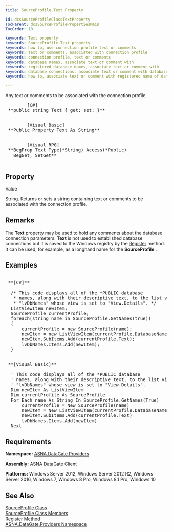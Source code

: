 ```yaml
---
title: SourceProfile.Text Property

Id: dcsSourceProfileClassTextProperty
TocParent: dcsSourceProfilePropertiesMain
TocOrder: 10

keywords: Text property
keywords: SourceProfile.Text property
keywords: how to, use connection profile text or comments
keywords: text or comments, associated with connection profile
keywords: connection profile, text or comments
keywords: database names, associate text or comment with
keywords: registered database names, associate text or comment with
keywords: database connections, associate text or comment with database name
keywords: how to, associate text or comment with registered name of database

---
```


Any text or comments to be associated with the connection profile.
<pre class="prettyprint">
        <span class="lang">[C#]</span>
 **public string Text { get; set; }** 
      </pre>
<pre class="prettyprint">
        <span class="lang">[Visual Basic] </span>
 **Public Property Text As String** 
      </pre>
<pre class="prettyprint">
        <span class="lang">[Visual RPG]</span>
 **BegProp Text Type(*String) Access(*Public)<br />   BegGet, SetGet** 
      </pre>

## Property
 Value

String. Returns or sets a string containing text or comments to be associated with the connection profile.
## Remarks

The **Text** property may be used to hold any comments about the database connection parameters. **Text** is not used to established database connections but it is saved to the Windows registry by the [ Register](source-profile-class-register-method.html) method. It can be used, for example, as a longhand name for the <span> **SourceProfile** </span>.
## Examples

<pre class="prettyprint">
        <span class="lang">
 **[C#]** 
        </span>
  /* This code displays all of the *PUBLIC database
   * names, along with their descriptive text, to the list view
   * "lvDbNames" whose view is set to "View.Details". */
  ListViewItem newItem;
  SourceProfile currentProfile;
  foreach(string name in SourceProfile.GetNames(true))
  {
      currentProfile = new SourceProfile(name);
      newItem = new ListViewItem(currentProfile.DatabaseName);
      newItem.SubItems.Add(currentProfile.Text);
      lvDbNames.Items.Add(newItem);
  }</pre>
<pre class="prettyprint">
        <span class="lang">
 **[Visual Basic]** 
        </span>
  ' This code displays all of the *PUBLIC database
  ' names, along with their descriptive text, to the list view
  ' "lvDbNames" whose view is set to "View.Details". 
  Dim newItem As ListViewItem
  Dim currentProfile As SourceProfile
  For Each name As String In SourceProfile.GetNames(True)
      currentProfile = New SourceProfile(name)
      newItem = New ListViewItem(currentProfile.DatabaseName)
      newItem.SubItems.Add(currentProfile.Text)
      lvDbNames.Items.Add(newItem)
  Next</pre>

## Requirements

**Namespace:** [ASNA.DataGate.Providers](datagate-providers-namespace.html)

<span> **Assembly:** ASNA DataGate Client</span> 

<span> **Platforms:** Windows Server 2012, Windows Server 2012 R2, Windows Server 2016, Windows 7, Windows 8 Pro, Windows 8.1 Pro, Windows 10</span> 
## See Also


[SourceProfile Class](source-profile-class.html)
      <br />
[SourceProfile Class Members](source-profile-members.html)
      <br />
[Register Method](source-profile-class-register-method.html)
      <br />
[ASNA.DataGate.Providers Namespace](datagate-providers-namespace.html)

